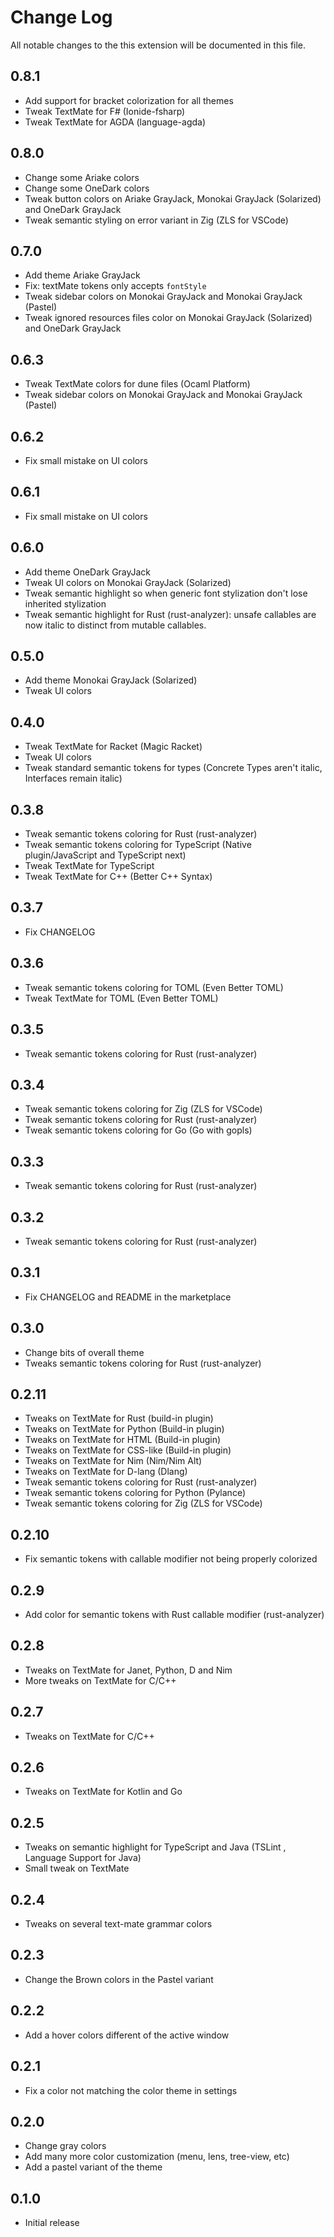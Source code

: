 # Change Log

All notable changes to the this extension will be documented in this file.

## 0.8.1

- Add support for bracket colorization for all themes
- Tweak TextMate for F# (Ionide-fsharp)
- Tweak TextMate for AGDA (language-agda)

## 0.8.0

- Change some Ariake colors
- Change some OneDark colors
- Tweak button colors on Ariake GrayJack, Monokai GrayJack (Solarized) and
  OneDark GrayJack
- Tweak semantic styling on error variant in Zig (ZLS for VSCode)

## 0.7.0

- Add theme Ariake GrayJack
- Fix: textMate tokens only accepts `fontStyle`
- Tweak sidebar colors on Monokai GrayJack and Monokai GrayJack (Pastel)
- Tweak ignored resources files color on Monokai GrayJack (Solarized) and
  OneDark GrayJack

## 0.6.3

- Tweak TextMate colors for dune files (Ocaml Platform)
- Tweak sidebar colors on Monokai GrayJack and Monokai GrayJack (Pastel)

## 0.6.2

- Fix small mistake on UI colors

## 0.6.1

- Fix small mistake on UI colors

## 0.6.0

- Add theme OneDark GrayJack
- Tweak UI colors on Monokai GrayJack (Solarized)
- Tweak semantic highlight so when generic font stylization don't lose inherited
  stylization
- Tweak semantic highlight for Rust (rust-analyzer): unsafe callables are now
  italic to distinct from mutable callables.

## 0.5.0

- Add theme Monokai GrayJack (Solarized)
- Tweak UI colors

## 0.4.0

- Tweak TextMate for Racket (Magic Racket)
- Tweak UI colors
- Tweak standard semantic tokens for types (Concrete Types aren't italic,
  Interfaces remain italic)

## 0.3.8

- Tweak semantic tokens coloring for Rust (rust-analyzer)
- Tweak semantic tokens coloring for TypeScript (Native plugin/JavaScript and
  TypeScript next)
- Tweak TextMate for TypeScript
- Tweak TextMate for C++ (Better C++ Syntax)

## 0.3.7

- Fix CHANGELOG

## 0.3.6

- Tweak semantic tokens coloring for TOML (Even Better TOML)
- Tweak TextMate for TOML (Even Better TOML)

## 0.3.5

- Tweak semantic tokens coloring for Rust (rust-analyzer)

## 0.3.4

- Tweak semantic tokens coloring for Zig (ZLS for VSCode)
- Tweak semantic tokens coloring for Rust (rust-analyzer)
- Tweak semantic tokens coloring for Go (Go with gopls)

## 0.3.3

- Tweak semantic tokens coloring for Rust (rust-analyzer)

## 0.3.2

- Tweak semantic tokens coloring for Rust (rust-analyzer)

## 0.3.1

- Fix CHANGELOG and README in the marketplace

## 0.3.0

- Change bits of overall theme
- Tweaks semantic tokens coloring for Rust (rust-analyzer)

## 0.2.11

- Tweaks on TextMate for Rust (build-in plugin)
- Tweaks on TextMate for Python (Build-in plugin)
- Tweaks on TextMate for HTML (Build-in plugin)
- Tweaks on TextMate for CSS-like (Build-in plugin)
- Tweaks on TextMate for Nim (Nim/Nim Alt)
- Tweaks on TextMate for D-lang (Dlang)
- Tweak semantic tokens coloring for Rust (rust-analyzer)
- Tweak semantic tokens coloring for Python (Pylance)
- Tweak semantic tokens coloring for Zig (ZLS for VSCode)

## 0.2.10

- Fix semantic tokens with callable modifier not being properly colorized

## 0.2.9

- Add color for semantic tokens with Rust callable modifier (rust-analyzer)

## 0.2.8

- Tweaks on TextMate for Janet, Python, D and Nim
- More tweaks on TextMate for C/C++

## 0.2.7

- Tweaks on TextMate for C/C++

## 0.2.6

- Tweaks on TextMate for Kotlin and Go

## 0.2.5

- Tweaks on semantic highlight for TypeScript and Java (TSLint , Language
  Support for Java)
- Small tweak on TextMate

## 0.2.4

- Tweaks on several text-mate grammar colors

## 0.2.3

- Change the Brown colors in the Pastel variant

## 0.2.2

- Add a hover colors different of the active window

## 0.2.1

- Fix a color not matching the color theme in settings

## 0.2.0

- Change gray colors
- Add many more color customization (menu, lens, tree-view, etc)
- Add a pastel variant of the theme

## 0.1.0

- Initial release
